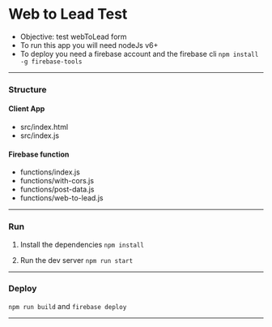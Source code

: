 # Web to Lead Test
- Objective: test webToLead form
- To run this app you will need nodeJs v6+
- To deploy you need a firebase account and the firebase cli `npm install -g firebase-tools`

-------

### Structure

#### Client App
- src/index.html
- src/index.js

#### Firebase function
- functions/index.js
- functions/with-cors.js
- functions/post-data.js
- functions/web-to-lead.js

-------

### Run
1. Install the dependencies
`npm install`

2. Run the dev server
`npm run start`

-------

### Deploy
`npm run build`
and
`firebase deploy`

-------
